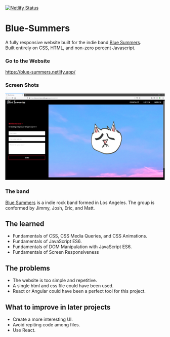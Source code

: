 [![Netlify Status](https://api.netlify.com/api/v1/badges/47564e59-5e8e-40d3-be2f-45957690b735/deploy-status)](https://app.netlify.com/sites/blue-summers/deploys) <br>
# Blue-Summers

A fully responsive website built for the indie band [Blue Summers](https://bluesummers.bandcamp.com/).</br>
Built entirely on CSS, HTML, and non-zero percent Javascript.<br>

### Go to the Website
https://blue-summers.netlify.app/

### Screen Shots

![Website](1.png)

### The band

[Blue Summers](https://bluesummers.bandcamp.com/) is a indie rock band formed in Los Angeles. The group is conformed by Jimmy, Josh, Eric, and Matt. 

## The learned 

* Fundamentals of CSS, CSS Media Queries, and CSS Animations.
* Fundamentals of JavaScript ES6.
* Fundamentals of DOM Manipulation with JavaScript ES6.
* Fundamentals of Screen Responsiveness

## The problems

* The website is too simple and repetitive.
* A single html and css file could have been used.
* React or Angular could have been a perfect tool for this project.

## What to improve in later projects

* Create a more interesting UI.
* Avoid repiting code among files.
* Use React.

